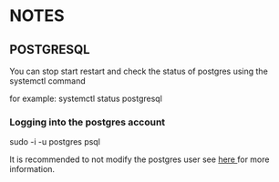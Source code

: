 # NOTES


## POSTGRESQL

You can stop start restart and check the status of postgres using the systemctl command 

for example: systemctl status postgresql

### Logging into the postgres account
sudo -i -u postgres
psql

It is recommended to not modify the postgres user see [ here ](https://stackoverflow.com/questions/2172569/how-do-i-login-and-authenticate-to-postgresql-after-a-fresh-install) for more information.
